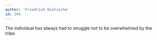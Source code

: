 ```yaml
---
author: 'Friedrich Nietzsche'
id: 394
---
```


The individual has always had to struggle not to be overwhelmed by the tribe.
